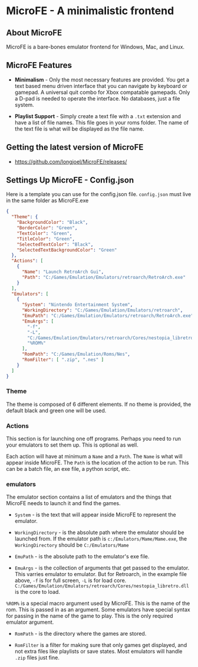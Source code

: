 # MicroFE - A minimalistic frontend

## About MicroFE

MicroFE is a bare-bones emulator frontend for Windows, Mac, and Linux.

## MicroFE Features

* **Minimalism** - Only the most necessary features are provided. You get a text based menu driven interface that you can navigate by keyboard or gamepad.
A universal quit combo for Xbox compatable gamepads. Only a D-pad is needed to operate the interface. No databases, just a file system.

* **Playlist Support** - Simply create a text file with a `.txt` extension and have a list of file names. This file goes in your roms folder. The 
name of the text file is what will be displayed as the file name.

## Getting the latest version of MicroFE

* https://github.com/longjoel/MicroFE/releases/

## Settings Up MicroFE - Config.json

Here is a template you can use for the config.json file. `config.json` must live in the same folder as MicroFE.exe

```json
{
  "Theme": {
    "BackgroundColor": "Black",
    "BorderColor": "Green",
    "TextColor": "Green",
    "TitleColor": "Green",
    "SelectedTextColor": "Black",
    "SelectedTextBackgroundColor": "Green"
  },
  "Actions": [
    {
      "Name": "Launch RetroArch Gui",
      "Path": "C:/Games/Emulation/Emulators/retroarch/RetroArch.exe"
    }
  ],
  "Emulators": [
    {
      "System": "Nintendo Entertainment System",
      "WorkingDirectory": "C:/Games/Emulation/Emulators/retroarch",
      "EmuPath": "C:/Games/Emulation/Emulators/retroarch/RetroArch.exe",
      "EmuArgs": [
        "-f",
        "-L",
        "C:/Games/Emulation/Emulators/retroarch/Cores/nestopia_libretro.dll",
        "%ROM%"
      ],
      "RomPath": "C:/Games/Emulation/Roms/Nes",
      "RomFilter": [ ".zip", ".nes" ]
    }
  ]
}

```

### Theme

The theme is composed of 6 different elements. If no theme is provided, the default black and green one will be used.

### Actions

This section is for launching one off programs. Perhaps you need to run your emulators to set them up. This is optional as well.

Each action will have at minimum a `Name` and a `Path`. The `Name` is what will appear inside MicroFE. The `Path` is the location
of the action to be run. This can be a batch file, an exe file, a python script, etc.

### emulators

The emulator section contains a list of emulators and the things that MicroFE needs to launch it and find the games.

* `System` - is the text that will appear inside MicroFE to represent the emulator.

* `WorkingDirectory` - is the absolute path where the emulator should be launched from. If the emulator path is `c:/Emulators/Mame/Mame.exe`, the  
`WorkingDirectory` should be `C:/Emulators/Mame`

* `EmuPath` - is the absolute path to the emulator's exe file.

* `EmuArgs` - is the collection of arguments that get passed to the emulator. This varries emulator to emulator. But for Retroarch, in the 
example file above, `-f` is for full screen, `-L` is for load core. `C:/Games/Emulation/Emulators/retroarch/Cores/nestopia_libretro.dll` 
is the core to load.

`%ROM%` is a special macro argument used by MicroFE. This is the name of the rom. This is passed in as an argument. Some emulators have special
syntax for passing in the name of the game to play. This is the only required emulator argument. 

* `RomPath` - is the directory where the games are stored.

* `RomFilter` is a filter for making sure that only games get displayed, and not extra files like playlists or save states. Most emulators will
handle `.zip` files just fine.

